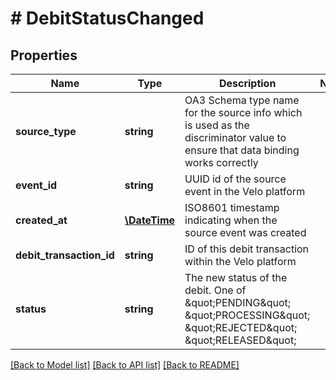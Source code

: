 # # DebitStatusChanged

## Properties

Name | Type | Description | Notes
------------ | ------------- | ------------- | -------------
**source_type** | **string** | OA3 Schema type name for the source info which is used as the discriminator value to ensure that data binding works correctly |
**event_id** | **string** | UUID id of the source event in the Velo platform |
**created_at** | [**\DateTime**](\DateTime.md) | ISO8601 timestamp indicating when the source event was created |
**debit_transaction_id** | **string** | ID of this debit transaction within the Velo platform |
**status** | **string** | The new status of the debit. One of \&quot;PENDING\&quot; \&quot;PROCESSING\&quot; \&quot;REJECTED\&quot; \&quot;RELEASED\&quot; |

[[Back to Model list]](../../README.md#models) [[Back to API list]](../../README.md#endpoints) [[Back to README]](../../README.md)
